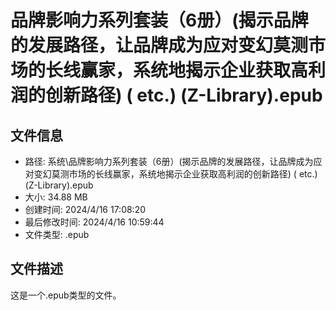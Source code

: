 ﻿# 品牌影响力系列套装（6册）(揭示品牌的发展路径，让品牌成为应对变幻莫测市场的长线赢家，系统地揭示企业获取高利润的创新路径) ( etc.) (Z-Library).epub

## 文件信息
- 路径: 系统\品牌影响力系列套装（6册）(揭示品牌的发展路径，让品牌成为应对变幻莫测市场的长线赢家，系统地揭示企业获取高利润的创新路径) ( etc.) (Z-Library).epub
- 大小: 34.88 MB
- 创建时间: 2024/4/16 17:08:20
- 最后修改时间: 2024/4/16 10:59:44
- 文件类型: .epub

## 文件描述
这是一个.epub类型的文件。

